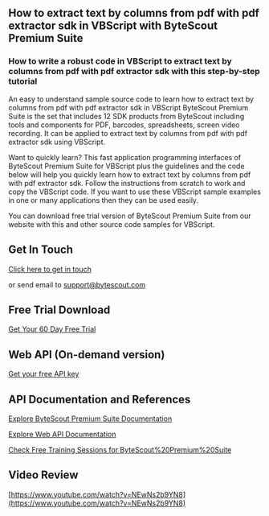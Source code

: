 ## How to extract text by columns from pdf with pdf extractor sdk in VBScript with ByteScout Premium Suite

### How to write a robust code in VBScript to extract text by columns from pdf with pdf extractor sdk with this step-by-step tutorial

An easy to understand sample source code to learn how to extract text by columns from pdf with pdf extractor sdk in VBScript ByteScout Premium Suite is the set that includes 12 SDK products from ByteScout including tools and components for PDF, barcodes, spreadsheets, screen video recording. It can be applied to extract text by columns from pdf with pdf extractor sdk using VBScript.

Want to quickly learn? This fast application programming interfaces of ByteScout Premium Suite for VBScript plus the guidelines and the code below will help you quickly learn how to extract text by columns from pdf with pdf extractor sdk. Follow the instructions from scratch to work and copy the VBScript code. If you want to use these VBScript sample examples in one or many applications then they can be used easily.

You can download free trial version of ByteScout Premium Suite from our website with this and other source code samples for VBScript.

## Get In Touch

[Click here to get in touch](https://bytescout.zendesk.com/hc/en-us/requests/new?subject=ByteScout%20Premium%20Suite%20Question)

or send email to [support@bytescout.com](mailto:support@bytescout.com?subject=ByteScout%20Premium%20Suite%20Question) 

## Free Trial Download

[Get Your 60 Day Free Trial](https://bytescout.com/download/web-installer?utm_source=github-readme)

## Web API (On-demand version)

[Get your free API key](https://pdf.co/documentation/api?utm_source=github-readme)

## API Documentation and References

[Explore ByteScout Premium Suite Documentation](https://bytescout.com/documentation/index.html?utm_source=github-readme)

[Explore Web API Documentation](https://pdf.co/documentation/api?utm_source=github-readme)

[Check Free Training Sessions for ByteScout%20Premium%20Suite](https://academy.bytescout.com/)

## Video Review

[https://www.youtube.com/watch?v=NEwNs2b9YN8](https://www.youtube.com/watch?v=NEwNs2b9YN8)